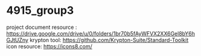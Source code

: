# 4915_group3
project
document resource : https://drive.google.com/drive/u/0/folders/1br70b5fAyWFVX2XX6Gel8bY6hGJtUZny
krypton tool: https://github.com/Krypton-Suite/Standard-Toolkit <br>
icon resource: https://icons8.com/
